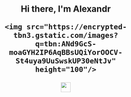 <h1 align="center">Hi there, I'm Alexandr

  <div>
 
    <img src="https://encrypted-tbn3.gstatic.com/images?q=tbn:ANd9GcS-moaGYH2IP6AqBBsUQiYorOOCV-St4uya9UuSwskUP30eNtJv" height="100"/>
  </div>
<img src="https://github.com/blackcater/blackcater/raw/main/images/Hi.gif" height="32"/></h1>
